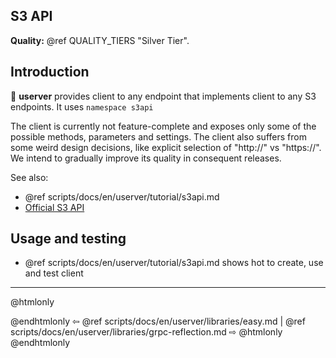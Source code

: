 ## S3 API

**Quality:** @ref QUALITY_TIERS "Silver Tier".

## Introduction

🐙 **userver** provides client to any endpoint that implements client to any S3
   endpoints. It uses ```namespace s3api```

The client is currently not feature-complete and exposes only some of the possible
methods, parameters and settings. The client also suffers from some
weird design decisions, like explicit selection of "http://" vs "https://". We
intend to gradually improve its quality in consequent releases.

See also:
* @ref scripts/docs/en/userver/tutorial/s3api.md
* [Official S3 API](https://docs.aws.amazon.com/AmazonS3/latest/API/Type_API_Reference.html)

## Usage and testing

* @ref scripts/docs/en/userver/tutorial/s3api.md shows hot to create, use and test
  client

----------

@htmlonly <div class="bottom-nav"> @endhtmlonly
⇦ @ref scripts/docs/en/userver/libraries/easy.md | @ref scripts/docs/en/userver/libraries/grpc-reflection.md ⇨
@htmlonly </div> @endhtmlonly
